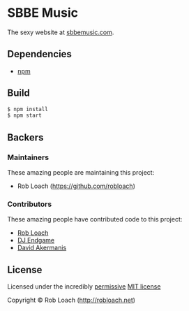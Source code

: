 # SBBE Music

The sexy website at [sbbemusic.com](http://sbbemusic.com).


## Dependencies

* [npm](https://npmjs.org)


## Build

``` bash
$ npm install
$ npm start
```


<!-- BACKERS/ -->

## Backers

### Maintainers

These amazing people are maintaining this project:

- Rob Loach (https://github.com/robloach)

### Contributors

These amazing people have contributed code to this project:

- [Rob Loach](http://robloach.net)
- [DJ Endgame](http://djendgame.com)
- [David Akermanis](http://davidakermanis.com)

<!-- /BACKERS -->


<!-- LICENSE/ -->

## License

Licensed under the incredibly [permissive](http://en.wikipedia.org/wiki/Permissive_free_software_licence) [MIT license](http://creativecommons.org/licenses/MIT/)

Copyright &copy; Rob Loach (http://robloach.net)

<!-- /LICENSE -->
